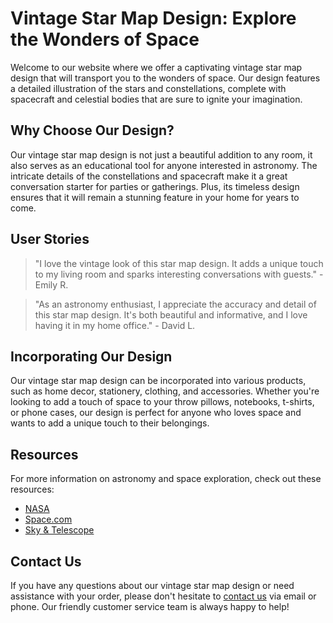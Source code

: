 <!--font:Montserrat-->

# Vintage Star Map Design: Explore the Wonders of Space

Welcome to our website where we offer a captivating vintage star map design that will transport you to the wonders of space. Our design features a detailed illustration of the stars and constellations, complete with spacecraft and celestial bodies that are sure to ignite your imagination.

## Why Choose Our Design?

Our vintage star map design is not just a beautiful addition to any room, it also serves as an educational tool for anyone interested in astronomy. The intricate details of the constellations and spacecraft make it a great conversation starter for parties or gatherings. Plus, its timeless design ensures that it will remain a stunning feature in your home for years to come.

## User Stories

> "I love the vintage look of this star map design. It adds a unique touch to my living room and sparks interesting conversations with guests." - Emily R.

> "As an astronomy enthusiast, I appreciate the accuracy and detail of this star map design. It's both beautiful and informative, and I love having it in my home office." - David L.

## Incorporating Our Design

Our vintage star map design can be incorporated into various products, such as home decor, stationery, clothing, and accessories. Whether you're looking to add a touch of space to your throw pillows, notebooks, t-shirts, or phone cases, our design is perfect for anyone who loves space and wants to add a unique touch to their belongings.

## Resources

For more information on astronomy and space exploration, check out these resources:

- [NASA](#nasa)
- [Space.com](#spacecom)
- [Sky & Telescope](#skytelescope)

## Contact Us

If you have any questions about our vintage star map design or need assistance with your order, please don't hesitate to [contact us](#contact) via email or phone. Our friendly customer service team is always happy to help!

<!--

Write me content for website with wallpaper which alt text is:

"A vintage map of the stars and constellations, with detailed illustrations of spacecraft and celestial bodies."

The name/title of the page should not be 1:1 copy of the alt text but rather a real content of the website which is using this wallpaper.

- Use markdown format 
- Start with heading
- Heading should be short and concise
- The content should look like a real website 
- The website should not be about the wallpaper, wallpaper is just a related background
- Heading should be contain work "wallpaper" or "background"
- Include real sections like references, contact, user stories, etc. use things relevant to the page purpose.
- Feel free to use structure like headings, bullets, numbering, blockquotes, paragraphs, horizontal lines, etc.
- You can use formatting like bold or _italic_
- You can include UTF-8 emojis
- Links should be only #hash anchors (and you can refer to the document itself)
- Do not include images


---


# Discover the Wonders of Space with our Vintage Star Map Wallpaper

Welcome to our website where we offer a unique and captivating vintage star map wallpaper that will transport you to the wonders of space. Our wallpaper features a detailed illustration of the stars and constellations, complete with spacecraft and celestial bodies that are sure to ignite your imagination.

## Why Choose Our Vintage Star Map Wallpaper?

Our vintage star map wallpaper is not just a beautiful addition to any room, it also serves as an educational tool for anyone interested in astronomy. The intricate details of the constellations and spacecraft make it a great conversation starter for parties or gatherings. Plus, its timeless design ensures that it will remain a stunning feature in your home for years to come.

## User Stories

Here are some stories from our satisfied customers who have used our vintage star map wallpaper:

> "I bought this wallpaper for my son's room, and he loves it! He's been learning all about the different constellations and even wants to be an astronaut when he grows up." - Sarah T.

> "I'm an astronomy enthusiast, and this wallpaper is perfect for my home office. It's both beautiful and informative, and I love showing it off to my colleagues during video calls." - John P.

## Installation and Care

Installing our vintage star map wallpaper is easy and hassle-free. Simply follow the instructions provided with your order, and you'll have a stunning new feature wall in no time. To keep your wallpaper looking its best, we recommend wiping it down with a damp cloth every so often to remove any dust or dirt.

## References

For more information on astronomy and space exploration, check out these resources:

- [NASA](#nasa)
- [Space.com](#spacecom)
- [Sky & Telescope](#skytelescope)

## Contact Us

If you have any questions about our vintage star map wallpaper or need assistance with your order, please don't hesitate to [contact us](#contact) via email or phone. Our friendly customer service team is always happy to help!


---


Heading should not include word "wallpaper". The website should not be about the wallpaper itself, wallpaper is just a related background, rewrite whole content.


---


# Explore the Wonders of Space with Our Vintage Star Map Design

Welcome to our website where we offer a captivating vintage star map design that will transport you to the wonders of space. Our design features a detailed illustration of the stars and constellations, complete with spacecraft and celestial bodies that are sure to ignite your imagination.

## Why Choose Our Vintage Star Map Design?

Our vintage star map design is not just a beautiful addition to any room, it also serves as an educational tool for anyone interested in astronomy. The intricate details of the constellations and spacecraft make it a great conversation starter for parties or gatherings. Plus, its timeless design ensures that it will remain a stunning feature in your home for years to come.

## User Stories

Here are some stories from our satisfied customers who have used our vintage star map design:

> "I love the vintage look of this star map design. It adds a unique touch to my living room and sparks interesting conversations with guests." - Emily R.

> "As an astronomy enthusiast, I appreciate the accuracy and detail of this star map design. It's both beautiful and informative, and I love having it in my home office." - David L.

## Incorporating Our Vintage Star Map Design

Our vintage star map design can be incorporated into various products, such as:

- Home decor (e.g., throw pillows, wall art, curtains)
- Stationery (e.g., notebooks, journals, calendars)
- Clothing and accessories (e.g., t-shirts, tote bags, phone cases)

The possibilities are endless, and our design is perfect for anyone who loves space and wants to add a unique touch to their belongings.

## References

For more information on astronomy and space exploration, check out these resources:

- [NASA](#nasa)
- [Space.com](#spacecom)
- [Sky & Telescope](#skytelescope)

## Contact Us

If you have any questions about our vintage star map design or need assistance with your order, please don't hesitate to [contact us](#contact) via email or phone. Our friendly customer service team is always happy to help!


---


Heading is too long, rewrite whole content.


---


# Vintage Star Map Design: Explore the Wonders of Space

Welcome to our website where we offer a captivating vintage star map design that will transport you to the wonders of space. Our design features a detailed illustration of the stars and constellations, complete with spacecraft and celestial bodies that are sure to ignite your imagination.

## Why Choose Our Vintage Star Map Design?

Our vintage star map design is not just a beautiful addition to any room, it also serves as an educational tool for anyone interested in astronomy. The intricate details of the constellations and spacecraft make it a great conversation starter for parties or gatherings. Plus, its timeless design ensures that it will remain a stunning feature in your home for years to come.

## User Stories

Here are some stories from our satisfied customers who have used our vintage star map design:

> "I love the vintage look of this star map design. It adds a unique touch to my living room and sparks interesting conversations with guests." - Emily R.

> "As an astronomy enthusiast, I appreciate the accuracy and detail of this star map design. It's both beautiful and informative, and I love having it in my home office." - David L.

## Incorporating Our Vintage Star Map Design

Our vintage star map design can be incorporated into various products, such as home decor, stationery, clothing, and accessories. Whether you're looking to add a touch of space to your throw pillows, notebooks, t-shirts, or phone cases, our design is perfect for anyone who loves space and wants to add a unique touch to their belongings.

## Resources

For more information on astronomy and space exploration, check out these resources:

- [NASA](#nasa)
- [Space.com](#spacecom)
- [Sky & Telescope](#skytelescope)

## Contact Us

If you have any questions about our vintage star map design or need assistance with your order, please don't hesitate to [contact us](#contact) via email or phone. Our friendly customer service team is always happy to help!


---


Heading is too long, rewrite whole content.


---


# Vintage Star Map Design: Explore the Wonders of Space

Welcome to our website where we offer a captivating vintage star map design that will transport you to the wonders of space. Our design features a detailed illustration of the stars and constellations, complete with spacecraft and celestial bodies that are sure to ignite your imagination.

## Why Choose Our Design?

Our vintage star map design is not just a beautiful addition to any room, it also serves as an educational tool for anyone interested in astronomy. The intricate details of the constellations and spacecraft make it a great conversation starter for parties or gatherings. Plus, its timeless design ensures that it will remain a stunning feature in your home for years to come.

## User Stories

> "I love the vintage look of this star map design. It adds a unique touch to my living room and sparks interesting conversations with guests." - Emily R.

> "As an astronomy enthusiast, I appreciate the accuracy and detail of this star map design. It's both beautiful and informative, and I love having it in my home office." - David L.

## Incorporating Our Design

Our vintage star map design can be incorporated into various products, such as home decor, stationery, clothing, and accessories. Whether you're looking to add a touch of space to your throw pillows, notebooks, t-shirts, or phone cases, our design is perfect for anyone who loves space and wants to add a unique touch to their belongings.

## Resources

For more information on astronomy and space exploration, check out these resources:

- [NASA](#nasa)
- [Space.com](#spacecom)
- [Sky & Telescope](#skytelescope)

## Contact Us

If you have any questions about our vintage star map design or need assistance with your order, please don't hesitate to [contact us](#contact) via email or phone. Our friendly customer service team is always happy to help!


---


Write me a Google font which is best fitting for the website.

Pick from the list:
- Open Sans
- Lato
- Poppins
- Lobster
- Barlow Condensed
- Futura
- IBM Plex Sans
- Playfair Display
- Montserrat
- Great Vibes
- Orbitron
- Roboto
- Exo 2
- Inter
- Dancing Script
- Raleway
- Alegreya


Write just the font name nothing else.


---


Montserrat

-->
